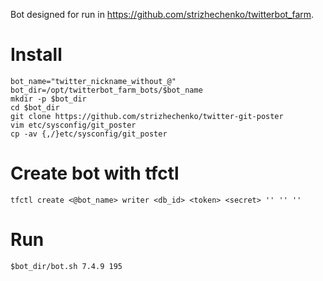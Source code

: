 Bot designed for run in <https://github.com/strizhechenko/twitterbot_farm>.

# Install

``` shell
bot_name="twitter_nickname_without_@"
bot_dir=/opt/twitterbot_farm_bots/$bot_name
mkdir -p $bot_dir
cd $bot_dir
git clone https://github.com/strizhechenko/twitter-git-poster
vim etc/sysconfig/git_poster
cp -av {,/}etc/sysconfig/git_poster
```

# Create bot with tfctl
``` shell
tfctl create <@bot_name> writer <db_id> <token> <secret> '' '' ''
```

# Run

``` shell
$bot_dir/bot.sh 7.4.9 195
```
